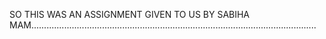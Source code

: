 <!-- # From-Technetium-to-Manish-Kumar -->

SO THIS WAS AN ASSIGNMENT GIVEN TO US BY SABIHA MAM.................................................................................................................


<!-- Download FunctionUp Technetium project
Create a branch named assignment/git
Create a new text file called solution.txt
In this file answer the following: Q. What is the difference between git restore filename and git restore --staged filename?
Push this branch to your personal project (that you created after signing up at Github)
Make sure finally that the branch is visible in your own account and that it contains solution.txt file containing the answer. -->
